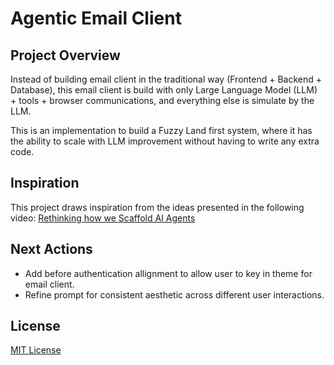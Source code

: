 # Agentic Email Client

## Project Overview
Instead of building email client in the traditional way (Frontend + Backend + Database), this email client is build with only Large Language Model (LLM) + tools + browser communications, and everything else is simulate by the LLM.

This is an implementation to build a Fuzzy Land first system, where it has the ability to scale with LLM improvement without having to write any extra code.

## Inspiration
This project draws inspiration from the ideas presented in the following video:
[Rethinking how we Scaffold AI Agents](https://www.youtube.com/watch?v=-rsTkYgnNzM&t=691s)

## Next Actions
- Add before authentication allignment to allow user to key in theme for email client.
- Refine prompt for consistent aesthetic across different user interactions.

## License
[MIT License](LICENSE)